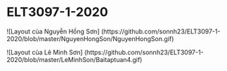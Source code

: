 # ELT3097-1-2020
<p> ![Layout của Nguyễn Hồng Sơn] (https://github.com/sonnh23/ELT3097-1-2020/blob/master/NguyenHongSon/NguyenHongSon.gif) </p>
<p>![Layout của Lê Minh Sơn] (https://github.com/sonnh23/ELT3097-1-2020/blob/master/LeMinhSon/Baitaptuan4.gif) </p>
